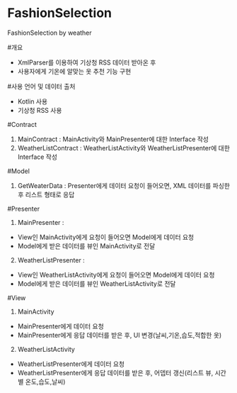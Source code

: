 # FashionSelection
FashionSelection by weather

#개요
- XmlParser를 이용하여 기상청 RSS 데이터 받아온 후 
- 사용자에게 기온에 알맞는 옷 추천 기능 구현 

#사용 언어 및 데이터 출처  
- Kotlin 사용 
- 기상청 RSS 사용 


#Contract 
1. MainContract : MainActivity와 MainPresenter에 대한 Interface 작성 
2. WeatherListContract : WeatherListActivity와 WeatherListPresenter에 대한 Interface 작성

#Model
1. GetWeaterData : Presenter에게 데이터 요청이 들어오면, XML 데이터를 파싱한 후 리스트 형태로 응답 

#Presenter
1. MainPresenter : 
- View인 MainActivity에게 요청이 들어오면 Model에게 데이터 요청 
- Model에게 받은 데이터를 뷰인 MainActivity로 전달 
2. WeatherListPresenter : 
- View인 WeatherListActivity에게 요청이 들어오면 Model에게 데이터 요청 
- Model에게 받은 데이터를 뷰인 WeatherListActivity로 전달

#View
1. MainActivity  
- MainPresenter에게 데이터 요청 
- MainPresenter에게 응답 데이터를 받은 후, UI 변경(날씨,기온,습도,적합한 옷)   
2. WeatherListActivity 
- WeatherListPresenter에게 데이터 요청 
- WeatherListPresenter에게 응답 데이터를 받은 후, 어뎁터 갱신(리스트 뷰, 시간 별 온도,습도,날씨)

